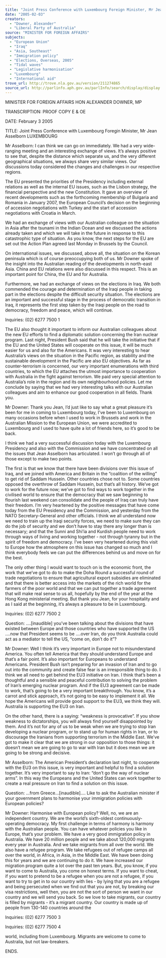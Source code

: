 ```yaml
---
title: "Joint Press Conference with Luxembourg Foreign Minister, Mr Jean Asselborn: \nLuxembourg: 3 February 2005."
date: "2005-02-03"
creators:
  - "Downer, Alexander"
  - "Liberal Party of Australia"
source: "MINISTER FOR FOREIGN AFFAIRS"
subjects:
  - "European Union"
  - "Iraq"
  - "Asia, Southeast"
  - "Immigration policy"
  - "Elections, Overseas, 2005"
  - "Tidal waves"
  - "Legislative harmonisation"
  - "Luxembourg"
  - "International aid"
trove_url: http://trove.nla.gov.au/version/211274865
source_url: http://parlinfo.aph.gov.au/parlInfo/search/display/display.w3p;query=Id%3A%22media/pressrel/1U3F6%22
---
```


 

 

 MINISTER FOR FOREIGN AFFAIRS  HON ALEXANDER DOWNER, MP   

 

 TRANSCRIPTION: PROOF COPY E & OE   

 

 DATE: February 3 2005 

 

 TITLE:   Joint Press Conference with Luxembourg Foregin Minister, Mr Jean Asselborn   LUXEMBOURG   

 

 

 

 

 Mr Asselborn: I can think we can go on immediately.  We had a very wide-ranging meeting  and an interesting exchange of views.  It’s always positive to see that, despite the distance  which separate us, and the very different geographical situations, we always share very  similar views.  Our discussions today considered the changes and challenges in our respective  regions.   

 The EU presented the priorities of the Presidency including external relations as well as the  internal EU issues, such as the Lisbon strategy, the financial perspective and the new  Constitution.  It gave an overview of recent developments such as the forthcoming  membership of Bulgaria and Romania in January 2007, the European Council’s decision on  the beginning of accession negotiations with Turkey and the start of accession negotiations  with Croatia in March.   

 We had an exchange of views with our Australian colleague on the situation in Asia after the  tsunami in the Indian Ocean and we discussed the actions already taken and which we will  take in the future in response to this catastrophic type of situation.  As you know, the next  steps for the EU are set out the Action Plan agreed last Monday in Brussels by the Council.   

 On international issues, we discussed, above all, the situation on the Korean peninsula which  is of course preoccupying both of us.  Mr Downer spoke of the insight into the Australian  reading of the developments in north-east Asia.  China and EU relations were also discussed  in this respect.  This is an important point for China, the EU and for Australia.   

 Furthermore, we had an exchange of views on the elections in Iraq.  We both commended the  courage and determination of the Iraqi people in taking part in the elections despite the  difficult security situation. The elections are an important and successful stage in the process  of democratic transition in Iraq, it represents the first step taken by the Iraqi people on the  road to democracy, freedom and peace, which will continue.   

 Inquiries:  (02) 6277 7500 1

 

 The EU also thought it important to inform our Australian colleagues about the new EU  efforts to find a diplomatic solution concerning the Iran nuclear program.  Last night,  President Bush said that he will take the initiative that if the EU and the United States will  cooperate on this issue, it will be much easier for us and also for the Americans.  It was very  interesting to hear Australia’s views on the situation in the Pacific region, as stability and the  sustainable development in the Pacific are also EU objectives.  As far as counter-terrorism is  concerned, our very important enumerations with third countries, to which the EU attaches  the utmost importance to cooperation with Australia in the fight against terrorism.  We paid  very special attention to Australia’s role in the region and its own neighbourhood policies.   Let me conclude by saying that we had very interesting talks with our Australian colleagues  and aim to enhance our good cooperation in all fields.  Thank you.   

 Mr Downer: Thank you Jean, I’d just like to say what a great pleasure it’s been for me in  coming to Luxembourg  today, I’ve been to Luxembourg on many occasions before when I  used to work in Brussels and work in the Australian Mission to the European Union, we were  accredited to Luxembourg and I used to have quite a lot of friends here, so it’s good to be  back.   

 I think we had a very successful discussion today with the Luxembourg Presidency and also  with the Commission and we have concentrated on all the issues that Jean Asselborn has  articulated.  I won’t go through all of those except to make two points.   

 The first is that we know that there have been divisions over this issue of Iraq, and we joined  with America and Britain in the “coalition of the willing” to get rid of Saddam Hussein.   Other countries chose not to.  Some countries opposed the overthrow of Saddam Hussein, but  that’s all history.  We’ve got to work for the future now; we’ve got to find ways to work  together in the civilised world to ensure that the democracy that we saw beginning to flourish  last weekend can consolidate and the people of Iraq can truly have their freedom.  I’m very  heartened by the positive messages that have come today from the EU Presidency and the  Commission, and yesterday from the NATO Secretary-General and other officials.  I think we  all understand now we need to train up the Iraqi security forces, we need to make sure they  can do the job of security and we don’t have to stay there any longer than is necessary; and  that the Sunni and Shi’ia and Kurdish people need to work through ways of living and  working together - not through tyranny but in the spirit of freedom and democracy.  I’ve been  very heartened during this visit to Europe how the atmosphere on this issue has changed so  much and I think everybody feels we can put the differences behind us and move on for the  best.   

 The only other thing I would want to touch on is the economic front, the work that we’ve got  to do to make the Doha Round a successful round of trade negotiations to ensure that  agricultural export subsidies are eliminated and that there is better access into the markets of  the rich world for the farmers of the poor world and that we can put together a trade  agreement that will make real sense to us all, hopefully by the end of the year at the Hong  Kong ministerial meeting.  But thank you Jean, for your hospitality and as I said at the  beginning, it’s always a pleasure to be in Luxembourg.   

 

 

 Inquiries:  (02) 6277 7500 2

 

 Question:  ….[inaudible] you’ve been talking about the divisions that have existed between  Europe and those countries who have supported the US ….now that President seems to  be ….over Iran, do you think Australia could act as a mediator to tell the US, “come on, don’t  do it”?   

 Mr Downer:  Well I think it’s very important in Europe not to misunderstand America.  You  often tell America that they should understand Europe and that’s a fair point.  It’s also  important for Europeans to understand Americans.  President Bush isn’t preparing for an  invasion of Iran and to go out into the community and create false fear is an irresponsible  thing to do.   I think we all need to get behind the EU3 initiative on Iran.  I think that’s been a  thoughtful and a sensible and peaceful contribution to solving the problem of Iran’s emerging  nuclear program.  And if the EU3 agreement can be made to work, that’s going to be a very  important breakthrough.  You know, it’s a carrot and stick approach, it’s not going to be easy  to implement it all.  We hope the Americans will provide good support to the EU3, we think  they will.  Australia is supporting the EU3 on Iran.   

 On the other hand, there is a saying: “weakness is provocative”.  If you show weakness to  dictatorships, you will always find yourself disappointed by them.  And it’s not for any of us  to be weak when we are trying to stop Iran developing a nuclear program, or to stand up for  human rights in Iran, or to discourage the Iranians from supporting terrorism in the Middle  East.  We’ve got to make it clear that we are strong in our opposition to those things: it  doesn’t mean we are going to go to war with Iran but it does mean we are going to be strong  and decisive.   

 Mr Asselborn:  The American President’s declaration last night, to cooperate with the EU3  on this issue, is very important and helpful to find a solution together.  It’s very important to  say to Iran: “don’t go the way of nuclear arms”.  In this way the Europeans and the United  States can work together to create a real pressure on Iran to find a solution on this issue.   

 Question:  …from Greece…[inaudible]…. Like to ask the Australian minister if your  government plans to harmonise your immigration policies with European policies?   

 Mr Downer: Harmonise with European policy?  Well, no, we are an independent country.   We are the world’s sixth-oldest continuously-operating democracy.   My first challenge in  terms of harmony is harmony with the Australian people.  You can have whatever policies  you like in Europe, that’s your problem. We have a very good immigration policy in  Australia.  We have 20 million people and we take about 120,000 migrants every year in  Australia.  And we take migrants from all over the world.  We also have a refugee program.   We take refugees out of refugee camps all over the world, in Africa, in Asia, in the Middle  East.  We have been doing this for years and we are continuing to do it.  We have increased  our migration program quite a lot over the past ten years.  But, you know, if you want to come  to Australia, you come on honest terms.  If you want to cheat, if you want to pretend to be a  refugee when you are not a refugee, if you want to try to get in to our country with lies - by  lying that you are a refugee and being persecuted when we find out that you are not, by  breaking our visa restrictions, well then, you are not the sort of person we want in our country  and we will send you back.  So we love to take migrants, our country is filled by migrants -  it’s a migrant country.  Our country is made up of people from 130-140 countries around the 

 Inquiries:  (02) 6277 7500 3

 

 Inquiries:  (02) 6277 7500 4

 world, including from Luxembourg.  Migrants are welcome to come to Australia, but not law-breakers.   

 ENDS.   

